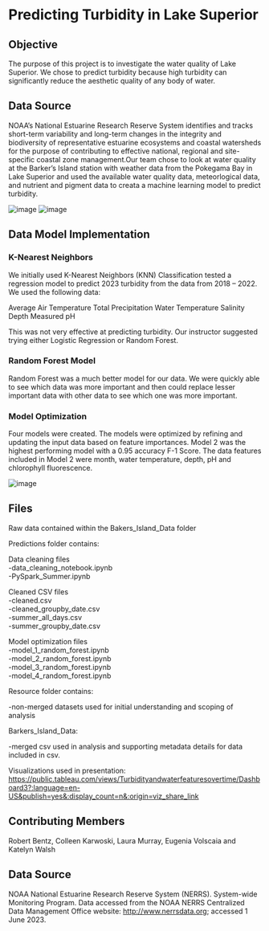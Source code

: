 # Predicting Turbidity in Lake Superior



## Objective
The purpose of this project is to investigate the water quality of Lake Superior. We chose to predict turbidity because high turbidity can significantly reduce the aesthetic quality of any body of water. 

## Data Source 
NOAA’s National Estuarine Research Reserve System identifies and tracks short-term variability and long-term changes in the integrity and biodiversity of representative estuarine ecosystems and coastal watersheds for the purpose of contributing to effective national, regional and site-specific coastal zone management.Our team chose to look at water quality at the Barker’s Island station with weather data from the Pokegama Bay in Lake Superior and used the available water quality data, meteorlogical data, and nutrient and pigment data to creata a machine learning model to predict turbidity.

![image](https://github.com/keywalsh/National_Estuarine_Research_Reserve/assets/119438532/ad3cd092-d072-4146-b6b2-3ddc2cbae116)
![image](https://github.com/keywalsh/National_Estuarine_Research_Reserve/assets/119438532/94213cf4-b7b7-4a78-a603-0ad079697515)


## Data Model Implementation

### K-Nearest Neighbors
We initially used K-Nearest Neighbors (KNN) Classification tested a regression model to predict 2023 turbidity from the data from 2018 – 2022. We used the following data:

Average Air Temperature 
Total Precipitation
Water Temperature
Salinity
Depth Measured
pH

This was not very effective at predicting turbidity. Our instructor suggested trying either Logistic Regression or Random Forest.

### Random Forest Model
Random Forest was a much better model for our data. We were quickly able to see which data was more important and then could replace lesser important data with other data to see which one was more important.

### Model Optimization
Four models were created. The models were optimized by refining and updating the input data based on feature importances. Model 2 was the highest performing model with a 0.95 accuracy F-1 Score. The data features included in Model 2 were month, water temperature, depth, pH and chlorophyll fluorescence.

![image](https://github.com/keywalsh/National_Estuarine_Research_Reserve/assets/119438532/c8003a8a-fe30-4a71-af4f-6ba5710d09c4)


## Files

Raw data contained within the Bakers_Island_Data folder 

Predictions folder contains:    

Data cleaning files   
-data_cleaning_notebook.ipynb  
-PySpark_Summer.ipynb  

Cleaned CSV files  
-cleaned.csv  
-cleaned_groupby_date.csv  
-summer_all_days.csv  
-summer_groupby_date.csv  

Model optimization files  
-model_1_random_forest.ipynb  
-model_2_random_forest.ipynb  
-model_3_random_forest.ipynb  
-model_4_random_forest.ipynb  

Resource folder contains: 

-non-merged datasets used for initial understanding and scoping of analysis 

Barkers_Island_Data:

-merged csv used in analysis and supporting metadata details for data included in csv.

Visualizations used in presentation:
https://public.tableau.com/views/Turbidityandwaterfeaturesovertime/Dashboard3?:language=en-US&publish=yes&:display_count=n&:origin=viz_share_link

## Contributing Members

Robert Bentz, Colleen Karwoski, Laura Murray, Eugenia Volscaia and Katelyn Walsh

## Data Source
NOAA National Estuarine Research Reserve System (NERRS). System-wide Monitoring Program. Data accessed from the NOAA NERRS Centralized Data Management Office website: http://www.nerrsdata.org; accessed 1 June 2023.


